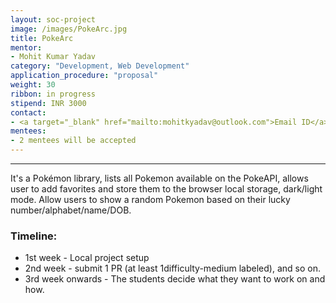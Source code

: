 ```yaml
---
layout: soc-project
image: /images/PokeArc.jpg
title: PokeArc
mentor:
- Mohit Kumar Yadav
category: "Development, Web Development"
application_procedure: "proposal"
weight: 30
ribbon: in progress
stipend: INR 3000
contact:
- <a target="_blank" href="mailto:mohitkyadav@outlook.com">Email ID</a> - mohitkyadav@outlook.com
mentees:
- 2 mentees will be accepted
---
```


---
It's a Pokémon library, lists all Pokemon available on the PokeAPI, allows user to add favorites and store them to the browser local storage, dark/light mode. Allow users to show a random Pokemon based on their lucky number/alphabet/name/DOB.

<!--break-->

### Timeline: 

* 1st week - Local project setup
* 2nd week - submit 1 PR (at least 1difficulty-medium labeled), and so on.
* 3rd week onwards - The students decide what they want to work on and how.




<!--break-->
